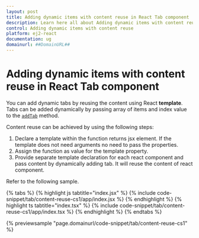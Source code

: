 ```yaml
---
layout: post
title: Adding dynamic items with content reuse in React Tab component | Syncfusion
description: Learn here all about Adding dynamic items with content reuse in Syncfusion React Tab component of Syncfusion Essential JS 2 and more.
control: Adding dynamic items with content reuse 
platform: ej2-react
documentation: ug
domainurl: ##DomainURL##
---
```


# Adding dynamic items with content reuse in React Tab component

You can add dynamic tabs by reusing the content using React **template**. Tabs can be added dynamically by passing array of items and index value to the [`addTab`](https://ej2.syncfusion.com/react/documentation/api/tab/#addtab) method.

Content reuse can be achieved by using the following steps:
1. Declare a template within the function returns jsx element. If the template does not need arguments no need to pass the properties.
2. Assign the function as value for the template property.
3. Provide separate template declaration for each react component and pass content by dynamically adding tab. It will reuse the content of react component.

Refer to the following sample.

{% tabs %}
{% highlight js tabtitle="index.jsx" %}
{% include code-snippet/tab/content-reuse-cs1/app/index.jsx %}
{% endhighlight %}
{% highlight ts tabtitle="index.tsx" %}
{% include code-snippet/tab/content-reuse-cs1/app/index.tsx %}
{% endhighlight %}
{% endtabs %}

 {% previewsample "page.domainurl/code-snippet/tab/content-reuse-cs1" %}